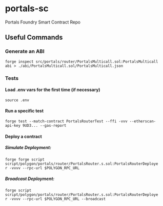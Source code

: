 # portals-sc
Portals Foundry Smart Contract Repo

## Useful Commands
### Generate an ABI
`forge inspect src/portals/router/PortalsMulticall.sol:PortalsMulticall abi > ./abi/PortalsMulticall.sol/PortalsMulticall.json`

### Tests
#### Load .env vars for the first time (if necessary) 
`source .env`
#### Run a specific test
`forge test --match-contract PortalsRouterTest --ffi -vvv --etherscan-api-key 9UD3... --gas-report`
#### Deploy a contract
##### Simulate Deployment:
`forge forge script script/polygon/portals/router/PortalsRouter.s.sol:PortalsRouterDeployer -vvvv --rpc-url $POLYGON_RPC_URL`
##### Broadcast Deployment:
`forge script script/polygon/portals/router/PortalsRouter.s.sol:PortalsRouterDeployer -vvvv --rpc-url $POLYGON_RPC_URL --broadcast`
